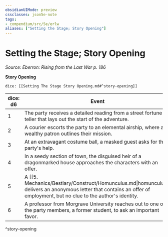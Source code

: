 ```yaml
---
obsidianUIMode: preview
cssclasses: json5e-note
tags:
- compendium/src/5e/erlw
aliases: ["Setting the Stage; Story Opening"]
---
```

# Setting the Stage; Story Opening
*Source: Eberron: Rising from the Last War p. 186* 

**Story Opening**

`dice: [[Setting The Stage Story Opening.md#^story-opening]]`

| dice: d6 | Event |
|----------|-------|
| 1 | The party receives a detailed reading from a street fortune-teller that lays out the start of the adventure. |
| 2 | A courier escorts the party to an elemental airship, where a wealthy patron outlines their mission. |
| 3 | At an extravagant costume ball, a masked guest asks for the party's help. |
| 4 | In a seedy section of town, the disguised heir of a dragonmarked house approaches the characters with an offer. |
| 5 | A [[5. Mechanics/Bestiary/Construct/Homunculus.md\|homunculus]] delivers an anonymous letter that contains an offer of employment, but no clue to the author's identity. |
| 6 | A professor from Morgrave University reaches out to one of the party members, a former student, to ask an important favor. |
^story-opening